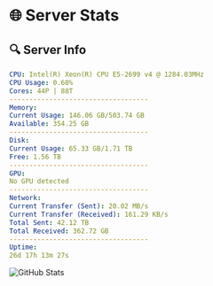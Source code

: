 # 🌐 Server Stats
## 🔍 Server Info
```yaml
CPU: Intel(R) Xeon(R) CPU E5-2699 v4 @ 1284.03MHz
CPU Usage: 0.60%
Cores: 44P | 88T
-----------------------------------
Memory:
Current Usage: 146.06 GB/503.74 GB
Available: 354.25 GB
-----------------------------------
Disk:
Current Usage: 65.33 GB/1.71 TB
Free: 1.56 TB
-----------------------------------
GPU:
No GPU detected
-----------------------------------
Network:
Current Transfer (Sent): 20.02 MB/s
Current Transfer (Received): 161.29 KB/s
Total Sent: 42.12 TB
Total Received: 362.72 GB
-----------------------------------
Uptime:
26d 17h 13m 27s
```
![GitHub Stats](https://img.shields.io/badge/Updated-2025-04-03_14:36:16-blue)
